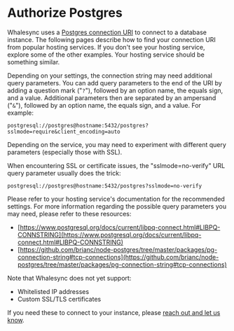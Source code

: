 # Authorize Postgres

Whalesync uses a [Postgres connection URI](https://www.postgresql.org/docs/current/libpq-connect.html#id-1.7.3.8.3.6) to connect to a database instance. The following pages describe how to find your connection URI from popular hosting services. If you don't see your hosting service, explore some of the other examples. Your hosting service should be something similar.

Depending on your settings, the connection string may need additional query parameters. You can add query parameters to the end of the URI by adding a question mark ("`?`"), followed by an option name, the equals sign, and a value. Additional parameters then are separated by an ampersand ("`&`"), followed by an option name, the equals sign, and a value. For example:

```
postgresql://postgres@hostname:5432/postgres?sslmode=require&client_encoding=auto
```

Depending on the service, you may need to experiment with different query parameters (especially those with SSL).

When encountering SSL or certificate issues, the "sslmode=no-verify" URL query parameter usually does the trick:

```
postgresql://postgres@hostname:5432/postgres?sslmode=no-verify
```

Please refer to your hosting service's documentation for the recommended settings. For more information regarding the possible query parameters you may need, please refer to these resources:

* [https://www.postgresql.org/docs/current/libpq-connect.html#LIBPQ-CONNSTRING](https://www.postgresql.org/docs/current/libpq-connect.html#LIBPQ-CONNSTRING)
* [https://github.com/brianc/node-postgres/tree/master/packages/pg-connection-string#tcp-connections](https://github.com/brianc/node-postgres/tree/master/packages/pg-connection-string#tcp-connections)

Note that Whalesync does not yet support:

* Whitelisted IP addresses
* Custom SSL/TLS certificates

If you need these to connect to your instance, please [reach out and let us know](../../../resources/support/).
